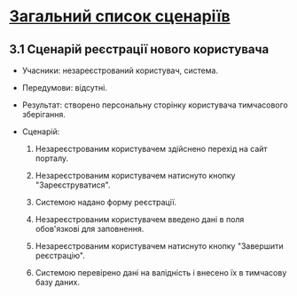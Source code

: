 # [Загальний список сценаріїв](https://github.com/MkZb/ODB/blob/master/doc/requests.md#3-%D1%81%D1%86%D0%B5%D0%BD%D0%B0%D1%80%D1%96%D1%97)
## 3.1 Сценарій реєстрації нового користувача

- Учасники: незареєстрований користувач, система.

- Передумови: відсутні.

- Результат: створено персональну сторінку користувача тимчасового зберігання.

- Сценарій:

    1. Незареєстрованим користувачем здійснено перехід на сайт порталу.
    
    2. Незареєстрованим користувачем натиснуто кнопку "Зареєструватися".
    
    3. Системою надано форму реєстрації.
    
    4. Незареєстрованим користувачем введено дані в поля обов'язкові для заповнення.
    
    5. Незареєстрованим користувачем натиснуто кнопку "Завершити реєстрацію".
    
    6. Системою перевірено дані на валідність і внесено їх в тимчасову базу даних.
		
